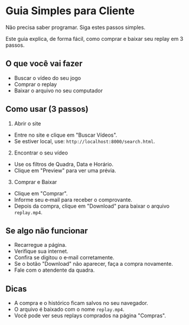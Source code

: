 # Guia Simples para Cliente

Não precisa saber programar. Siga estes passos simples.

Este guia explica, de forma fácil, como comprar e baixar seu replay em 3 passos.

## O que você vai fazer
- Buscar o vídeo do seu jogo
- Comprar o replay
- Baixar o arquivo no seu computador

## Como usar (3 passos)

1) Abrir o site
- Entre no site e clique em "Buscar Vídeos".
- Se estiver local, use: `http://localhost:8000/search.html`.

2) Encontrar o seu vídeo
- Use os filtros de Quadra, Data e Horário.
- Clique em "Preview" para ver uma prévia.

3) Comprar e Baixar
- Clique em "Comprar".
- Informe seu e‑mail para receber o comprovante.
- Depois da compra, clique em "Download" para baixar o arquivo `replay.mp4`.

## Se algo não funcionar
- Recarregue a página.
- Verifique sua internet.
- Confira se digitou o e‑mail corretamente.
- Se o botão "Download" não aparecer, faça a compra novamente.
- Fale com o atendente da quadra.

## Dicas
- A compra e o histórico ficam salvos no seu navegador.
- O arquivo é baixado com o nome `replay.mp4`.
- Você pode ver seus replays comprados na página "Compras".
